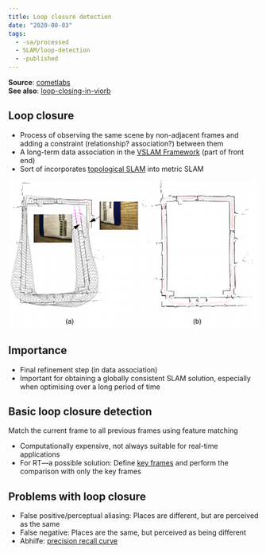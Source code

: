 ```yaml
---
title: Loop closure detection
date: "2020-08-03"
tags:
  - -sa/processed
  - SLAM/loop-detection
  - -published
---
```


**Source**: [cometlabs](bibliography/cometlabs.md)   
**See also**: [loop-closing-in-viorb](SLAM/loop-closing-in-viorb.md)


## Loop closure
*   Process of observing the same scene by non-adjacent frames and adding a constraint (relationship? association?) between them
*   A long-term data association in the [VSLAM Framework](SLAM/vslam-framework.md) (part of front end)
*   Sort of incorporates [topological SLAM](topological-slam.md) into metric SLAM

![loop-closure](/_img/loop-closure.png)

## Importance

*   Final refinement step (in data association)
*   Important for obtaining a globally consistent SLAM solution, especially when optimising over a long period of time

## Basic loop closure detection
Match the current frame to all previous frames using feature matching

*   Computationally expensive, not always suitable for real-time applications
*   For RT—a possible solution: Define [key frames](SLAM/keyframes-in-loop-closure-detection.md) and perform the comparison with only the key frames

## Problems with loop closure

*   False positive/perceptual aliasing: Places are different, but are perceived as the same
*   False negative: Places are the same, but perceived as being different
*   Abhilfe: [precision recall curve](precision-recall-curve.md)

